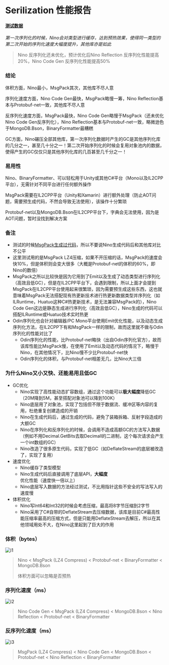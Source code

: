 # Serilization 性能报告

#### [**测试数据**](/Nino/Assets/Nino/Test/Data.cs)

*第一次序列化的时候，Nino会对类型进行缓存，达到预热效果，使得同一类型的第二次开始的序列化速度大幅度提升，其他库亦是如此*

> Nino 反序列化还未优化，预计优化后Nino Reflection 反序列化性能提高20%，Nino Code Gen 反序列化性能提高50%

### 结论

体积方面，Nino最小，MsgPack其次，其他库不尽人意

序列化速度方面，Nino Code Gen最快，MsgPack略慢一筹，Nino Reflection基本与Protobuf-net一致，其他库不尽人意

反序列化速度方面，MsgPack最快，Nino Code Gen略慢于MsgPack（还未优化Nino Code Gen反序列化），Nino Reflection基本与Protobuf-net一致，略微逊色于MongoDB.Bson，BinaryFormatter最糟糕

GC方面，Nino碾压全部其他库，第一次序列化数据时产生的GC是其他序列化库的几分之一，甚至几十分之一！第二次开始序列化的时候会复用对象池内的数据，使得产生的GC仅仅只是其他序列化库的几百甚至几千分之一！

### 易用性

Nino、BinaryFormatter、可以轻松用于Unity或其他C#平台（Mono以及IL2CPP平台），无需针对不同平台进行任何额外操作

MsgPack需要在IL2CPP平台（Unity和Xamarin）进行额外处理（防止AOT问题，需要预生成代码，不然会导致无法使用），该操作十分繁琐

Protobuf-net以及MongoDB.Bson在IL2CPP平台下，字典会无法使用，因为是AOT问题，暂时没找到解决方案

### 备注

- 测试的时候[MsgPack生成过代码](/Nino/Assets/Nino/Test/MessagePackGenerated.cs)，所以不要说Nino生成代码后和其他库对比不公平
- 这里测试用的是MsgPack LZ4压缩，如果不开压缩的话，MsgPack的速度会快10%，但是体积则会变大很多（大概是Protobuf-net的体积的60%，即Nino的数倍）
- MsgPack之所以比较快是因为它用到了Emit以及生成了动态类型进行序列化（高效且低GC），但是在IL2CPP平台下，会遇到限制，所以上面才会提到MsgPack在IL2CPP平台使用起来很繁琐，因为需要预生成这些东西，这也就意味着MsgPack无法搭配现有热更新技术进行热更新数据类型并序列化（如ILRuntime，Huatuo这种C#热更新技术，是无法兼容MsgPack的），Nino Code Gen这边是静态生成进行序列化（高效且低GC），Nino生成的代码可以搭配ILRuntime或Huatuo技术实时热更
- Odin序列化也会针对编辑器/PC Mono平台使用Emit优化性能，以及动态生成序列化方法，在IL2CPP下有和MsgPack一样的限制，故而这里就不做与Odin序列化的性能对比了
  - Odin序列化的性能，比Protobuf-net略快（出自Odin序列化官方），故而该库性能比MsgPack慢，在使用了Emit以及动态代码的情况下，略慢于Nino，在其他情况下，比Nino慢不少比Protobuf-net快
  - Odin序列化的体积，与Protobuf-net相差无几，比Nino大三倍

### 为什么Nino又小又快、还能易用且低GC

- GC优化
  - Nino实现了高性能动态扩容数组，通过这个功能可以**极大幅度**降低GC（20M降到5M，甚至搭配对象池可以降到100K）
  - Nino底层用了对象池，实现了包括但不限于数据流、缓冲区等内容的复用，杜绝重复创建造成的开销
  - Nino在生成代码后，通过生成的代码，避免了装箱拆箱、反射字段造成的大额GC
  - Nino在序列化和反序列化的时候，会调用不造成高额GC的方法写入数据（例如不用Decimal.GetBits去取Decimall的二进制，这个每次请求会产生一个int数组的GC）
  - Nino改造了很多原生代码，实现了低GC（如DeflateStream的底层被改造了，实现了复用）
- 速度优化
  - Nino缓存了类型模型
  - Nino生成代码后直接调用了底层API，**大幅度**优化性能（速度快一倍以上）
  - Nino底层写入数据的方法经过测试，不比用指针这些不安全的写法写入的速度慢
- 体积优化
  - Nino写Int64和Int32的时候会考虑压缩，最高将8字节压缩到2字节
  - Nino采用了C#自带的DeflateStream去压缩数据，该库是目前C#最高性能压缩率最高的压缩方式，但是只能用DeflateStream去解压，所以在其他领域用处不大，在Nino这里起到了巨大的作用



### 体积（bytes）

![i1](https://s1.ax1x.com/2022/06/15/XowpM4.png)

> Nino < MsgPack (LZ4 Compress) < Protobuf-net < BinaryFormatter < MongoDB.Bson
>
> 体积方面可以忽略是否预热

### 序列化速度（ms）

![i2](https://s1.ax1x.com/2022/06/15/XodP4f.png)

> Nino Code Gen < MsgPack (LZ4 Compress) < MongoDB.Bson < Nino Reflection < Protobuf-net < BinaryFormatter

### 反序列化速度（ms）

![i3](https://s1.ax1x.com/2022/06/15/XodCUP.png)

> MsgPack (LZ4 Compress) < Nino Code Gen < MongoDB.Bson < Protobuf-net < Nino Reflection < BinaryFormatter